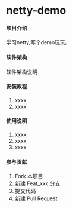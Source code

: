 # netty-demo

#### 项目介绍
学习netty,写个demo玩玩。

#### 软件架构
软件架构说明


#### 安装教程

1. xxxx
2. xxxx


#### 使用说明

1. xxxx
2. xxxx
3. xxxx

#### 参与贡献

1. Fork 本项目
2. 新建 Feat_xxx 分支
3. 提交代码
4. 新建 Pull Request

